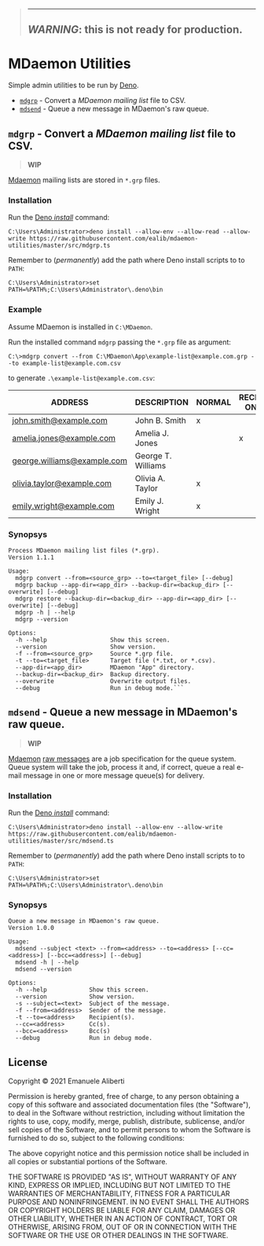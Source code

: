 > ---
> _WARNING_: this is **not** ready for production.
> ---

# MDaemon Utilities

Simple admin utilities to be run by [Deno](https://deno.land).

- [`mdgrp`](#mdgrp---convert-a-mdaemon-mailing-list-file-to-csv) - Convert a _MDaemon mailing list_ file to CSV.
- [`mdsend`](#mdsend---queue-a-new-message-in-mdaemons-raw-queue) - Queue a new message in MDaemon's raw queue.

## `mdgrp` - Convert a _MDaemon mailing list_ file to CSV.

> **WIP**

[Mdaemon](https://en.wikipedia.org/wiki/MDaemon)
mailing lists are stored in `*.grp` files.

### Installation

Run the [Deno _install_](https://deno.land/manual/tools/script_installer)
command:

```dos
C:\Users\Administrator>deno install --allow-env --allow-read --allow-write https://raw.githubusercontent.com/ealib/mdaemon-utilities/master/src/mdgrp.ts
```

Remember to (_permanently_) add the path where Deno install scripts to
to `PATH`:

```dos
C:\Users\Administrator>set PATH=%PATH%;C:\Users\Administrator\.deno\bin
```

### Example

Assume MDaemon is installed in `C:\MDaemon`.

Run the installed command `mdgrp` passing the `*.grp` file as argument:

```
C:\>mdgrp convert --from C:\MDaemon\App\example-list@example.com.grp --to example-list@example.com.csv
```

to generate `.\example-list@example.com.csv`:

| ADDRESS                     | DESCRIPTION        | NORMAL | RECEIVE ONLY | SEND ONLY |
| --------------------------- | ------------------ | ------ | ------------ | --------- |
| john.smith@example.com      | John B. Smith      | x      |              |           |
| amelia.jones@example.com    | Amelia J. Jones    |        | x            |           |
| george.williams@example.com | George T. Williams |        |              | x         |
| olivia.taylor@example.com   | Olivia A. Taylor   | x      |              |           |
| emily.wright@example.com    | Emily J. Wright    | x      |              |           |

### Synopsys

````
Process MDaemon mailing list files (*.grp).
Version 1.1.1

Usage:
  mdgrp convert --from=<source_grp> --to=<target_file> [--debug]
  mdgrp backup --app-dir=<app_dir> --backup-dir=<backup_dir> [--overwrite] [--debug]
  mdgrp restore --backup-dir=<backup_dir> --app-dir=<app_dir> [--overwrite] [--debug]
  mdgrp -h | --help
  mdgrp --version

Options:
  -h --help                  Show this screen.
  --version                  Show version.
  -f --from=<source_grp>     Source *.grp file.
  -t --to=<target_file>      Target file (*.txt, or *.csv).
  --app-dir=<app_dir>        MDaemon "App" directory.
  --backup-dir=<backup_dir>  Backup directory.
  --overwrite                Overwrite output files.
  --debug                    Run in debug mode.```
````

## `mdsend` - Queue a new message in MDaemon's raw queue.

> **WIP**

[Mdaemon](https://en.wikipedia.org/wiki/MDaemon)
[raw messages](http://help.altn.com/mdaemon/en/raw_the_raw_message_specification.html)
are a job specification for the queue system. Queue system will take the
job, process it and, if correct, queue a real e-mail message in one or
more message queue(s) for delivery.

### Installation

Run the [Deno _install_](https://deno.land/manual/tools/script_installer)
command:

```dos
C:\Users\Administrator>deno install --allow-env --allow-write https://raw.githubusercontent.com/ealib/mdaemon-utilities/master/src/mdsend.ts
```

Remember to (_permanently_) add the path where Deno install scripts to
to `PATH`:

```dos
C:\Users\Administrator>set PATH=%PATH%;C:\Users\Administrator\.deno\bin
```

### Synopsys

```
Queue a new message in MDaemon's raw queue.
Version 1.0.0

Usage:
  mdsend --subject <text> --from=<address> --to=<address> [--cc=<address>] [--bcc=<address>] [--debug]
  mdsend -h | --help
  mdsend --version

Options:
  -h --help            Show this screen.
  --version            Show version.
  -s --subject=<text>  Subject of the message.
  -f --from=<address>  Sender of the message.
  -t --to=<address>    Recipient(s).
  --cc=<address>       Cc(s).
  --bcc=<address>      Bcc(s)
  --debug              Run in debug mode.
```

## License

Copyright &copy; 2021 Emanuele Aliberti

Permission is hereby granted, free of charge, to any person obtaining a
copy of this software and associated documentation files (the
"Software"), to deal in the Software without restriction, including
without limitation the rights to use, copy, modify, merge, publish,
distribute, sublicense, and/or sell copies of the Software, and to
permit persons to whom the Software is furnished to do so, subject to
the following conditions:

The above copyright notice and this permission notice shall be included
in all copies or substantial portions of the Software.

THE SOFTWARE IS PROVIDED "AS IS", WITHOUT WARRANTY OF ANY KIND, EXPRESS
OR IMPLIED, INCLUDING BUT NOT LIMITED TO THE WARRANTIES OF
MERCHANTABILITY, FITNESS FOR A PARTICULAR PURPOSE AND NONINFRINGEMENT.
IN NO EVENT SHALL THE AUTHORS OR COPYRIGHT HOLDERS BE LIABLE FOR ANY
CLAIM, DAMAGES OR OTHER LIABILITY, WHETHER IN AN ACTION OF CONTRACT,
TORT OR OTHERWISE, ARISING FROM, OUT OF OR IN CONNECTION WITH THE
SOFTWARE OR THE USE OR OTHER DEALINGS IN THE SOFTWARE.

